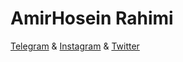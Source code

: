 # AmirHosein Rahimi
<a  href="https://t.me/AM_HO_RA">Telegram</a> & <a href="https://instagram.com/AM_HO_RA">Instagram</a> & <a  href="https://twitter.com/AM_HO_RA">Twitter</a>
